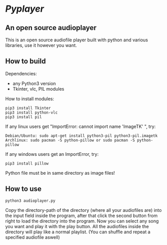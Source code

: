 # *Pyplayer*

## An open source audioplayer
This is an open source audiofile player built with python and various libraries, use it however you want.

## How to build

Dependencies:
- any Python3 version 
- Tkinter, vlc, PIL modules

How to install modules:
```
pip3 install Tkinter
pip3 install python-vlc
pip3 install pil 
```

If any linux users get "ImportError: cannot import name 'ImageTK' ", try:
```
Debian/Ubuntu: sudo apt-get install python3-pil python3-pil.imagetk
Archlinux: sudo pacman -S python-pillow or sudo pacman -S python-pillow
```

If any windows users get an ImportError, try:
```
pip3 install pillow
```
Python file must be in same directory as image files!

## How to use
```
python3 audioplayer.py
```

Copy the directory-path of the directory (where all your audiofiles are) into the input field inside the program, after that click the second button from right to load the directory into the program. Now you can select any song you want and play it with the play button. All the audiofiles inside the directory will play like a normal playlist. (You can shuffle and repeat a specified audiofile aswell)
